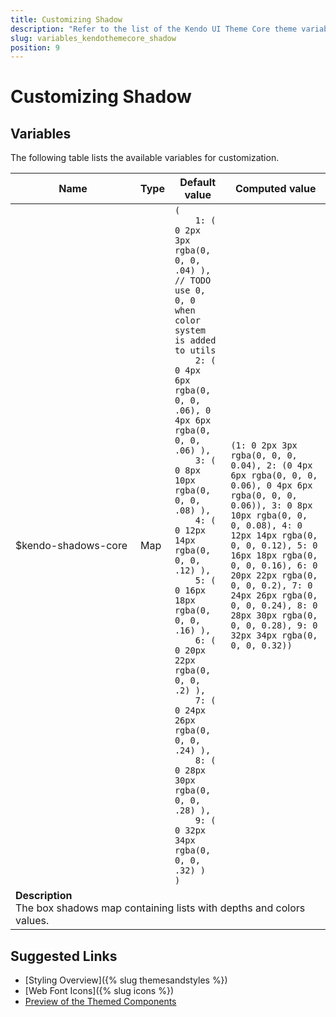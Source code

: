 ```yaml
---
title: Customizing Shadow
description: "Refer to the list of the Kendo UI Theme Core theme variables available for customization."
slug: variables_kendothemecore_shadow
position: 9
---
```


# Customizing Shadow

## Variables

The following table lists the available variables for customization.

<table class="theme-variables">
    <colgroup>
    <col style="width: 200px; white-space:nowrap;" />
    <col />
    <col />
    <col />
</colgroup>
<thead>
    <tr>
        <th>Name</th>
        <th>Type</th>
        <th>Default value</th>
        <th>Computed value</th>
    </tr>
</thead>
<tbody>
        <tr>
    <td>$kendo-shadows-core</td>
    <td>Map</td>
    <td><code>(
    1: ( 0 2px 3px rgba(0, 0, 0, .04) ), // TODO use 0, 0, 0 when color system is added to utils
    2: ( 0 4px 6px rgba(0, 0, 0, .06), 0 4px 6px rgba(0, 0, 0, .06) ),
    3: ( 0 8px 10px rgba(0, 0, 0, .08) ),
    4: ( 0 12px 14px rgba(0, 0, 0, .12) ),
    5: ( 0 16px 18px rgba(0, 0, 0, .16) ),
    6: ( 0 20px 22px rgba(0, 0, 0, .2) ),
    7: ( 0 24px 26px rgba(0, 0, 0, .24) ),
    8: ( 0 28px 30px rgba(0, 0, 0, .28) ),
    9: ( 0 32px 34px rgba(0, 0, 0, .32) )
)</code></td>
    <td><code>(1: 0 2px 3px rgba(0, 0, 0, 0.04), 2: (0 4px 6px rgba(0, 0, 0, 0.06), 0 4px 6px rgba(0, 0, 0, 0.06)), 3: 0 8px 10px rgba(0, 0, 0, 0.08), 4: 0 12px 14px rgba(0, 0, 0, 0.12), 5: 0 16px 18px rgba(0, 0, 0, 0.16), 6: 0 20px 22px rgba(0, 0, 0, 0.2), 7: 0 24px 26px rgba(0, 0, 0, 0.24), 8: 0 28px 30px rgba(0, 0, 0, 0.28), 9: 0 32px 34px rgba(0, 0, 0, 0.32))</code></td>
</tr>
<tr>
    <td colspan="4" class="theme-variables-description-container"><div><b>Description</b><div class="theme-variables-description">The box shadows map containing lists with depths and colors values.</div></div>
    </td>
</tr>
</tbody>
</table>

## Suggested Links

* [Styling Overview]({% slug themesandstyles %})
* [Web Font Icons]({% slug icons %})
* [Preview of the Themed Components](../)

